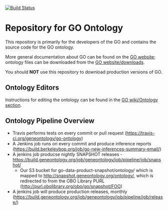 [![Build Status](https://travis-ci.org/geneontology/go-ontology.svg?branch=master)](https://travis-ci.org/geneontology/go-ontology)

# Repository for GO Ontology

This repository is primarily for the developers of the GO and contains the source code for the GO ontology. 

More general documentation about GO can be found on the [GO website](http://geneontology.org/); ontology files can be downloaded from the [GO website/downloads](http://geneontology.org/docs/downloads/).

You should __NOT__ use this repository to download production versions of GO.

## Ontology Editors

Instructions for editing the ontology can be found in the [GO wiki/Ontology section](http://wiki.geneontology.org/index.php/Ontology_Development). 

## Ontology Pipeline Overview

 - Travis performs tests on every commit or pull request (https://travis-ci.org/geneontology/go-ontology)
 - A Jenkins job runs on every commit and produce inference reports (https://build.berkeleybop.org/job/go-new-inferences-summary-email/)
 - A jenkins job producse nightly SNAPSHOT releases - https://build.geneontology.org/job/geneontology/job/pipeline/job/snapshot/
    * Our S3 bucket for go-data-product-snapshot/ontology/ which is mapped to http://snapshot.geneontology.org/ontology/, which is redirected to from the OBO Library PURL (http://purl.obolibrary.org/obo/go/snapshot/FOO)
 - A jenkins job will produce production releases, monthly (https://build.geneontology.org/job/geneontology/job/pipeline/job/release/)
